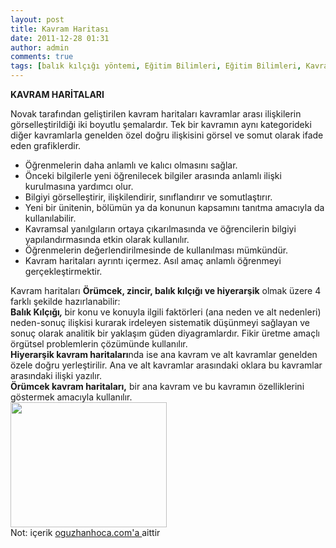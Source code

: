 ```yaml
---
layout: post
title: Kavram Haritası
date: 2011-12-28 01:31
author: admin
comments: true
tags: [balık kılçığı yöntemi, Eğitim Bilimleri, Eğitim Bilimleri, Kavram Haritaları, Örümcek kavram haritaları]
---
```

<strong>KAVRAM HARİTALARI</strong>

Novak tarafından geliştirilen kavram haritaları kavramlar arası ilişkilerin görselleştirildiği iki boyutlu şemalardır. Tek bir kavramın aynı kategorideki diğer kavramlarla genelden özel doğru ilişkisini görsel ve somut olarak ifade eden grafiklerdir.
<ul>
	<li>Öğrenmelerin daha anlamlı ve kalıcı olmasını sağlar.</li>
	<li>Önceki bilgilerle yeni öğrenilecek bilgiler arasında anlamlı ilişki kurulmasına yardımcı olur.</li>
	<li>Bilgiyi görselleştirir, ilişkilendirir, sınıflandırır ve somutlaştırır.</li>
	<li>Yeni bir ünitenin, bölümün ya da konunun kapsamını tanıtma amacıyla da kullanılabilir.</li>
	<li>Kavramsal yanılgıların ortaya çıkarılmasında ve öğrencilerin bilgiyi yapılandırmasında etkin olarak kullanılır.</li>
	<li>Öğrenmelerin değerlendirilmesinde de kullanılması mümkündür.</li>
	<li>
<div>
<div>Kavram haritaları ayrıntı içermez. Asıl amaç anlamlı öğrenmeyi gerçekleştirmektir.</div>
<div></div>
</div></li>
</ul>
<div>
<div>Kavram haritaları <strong>Örümcek, zincir, balık kılçığı ve hiyerarşik</strong> olmak üzere 4 farklı şekilde hazırlanabilir:</div>
<div></div>
<div></div>
<div>
<div>
<div><strong>Balık Kılçığı<em>, </em></strong>bir konu ve konuyla ilgili faktörleri (ana neden ve alt nedenleri) neden-sonuç ilişkisi kurarak irdeleyen sistematik düşünmeyi sağlayan ve sonuç olarak analitik bir yaklaşım güden diyagramlardır. Fikir üretme amaçlı örgütsel problemlerin çözümünde kullanılır.</div>
<div></div>
<div>
<div>
<div><strong>Hiyerarşik kavram haritaları</strong>nda ise ana kavram ve alt kavramlar genelden özele doğru yerleştirilir. Ana ve alt kavramlar arasındaki oklara bu kavramlar arasındaki ilişki yazılır.</div>
<div></div>
<div></div>
<div>
<div>
<div><strong>Örümcek kavram haritaları,</strong> bir ana kavram ve bu kavramın özelliklerini göstermek amacıyla kullanılır.</div>
<div></div>
</div>
</div>
</div>
</div>
</div>
</div>
<div></div>
</div>
<a href="http://www.egitimvaktim.com/dosyalar/2011/11/kavram-haritas%C4%B1.jpg"><img class="alignnone" src="http://www.egitimvaktim.com/dosyalar/2011/11/kavram-haritas%C4%B1.jpg" alt="" width="250" height="200" /></a>
<div>Not: içerik <a href="http://www.oguzhanhoca.com/" rel="nofollow" target="_blank">oguzhanhoca.com'a </a>aittir</div>
